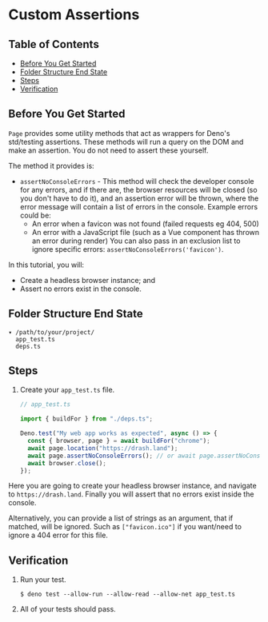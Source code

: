 # Custom Assertions

## Table of Contents

- [Before You Get Started](#before-you-get-started)
- [Folder Structure End State](#folder-structure-end-state)
- [Steps](#steps)
- [Verification](#verification)

## Before You Get Started

`Page` provides some utility methods that act as wrappers for Deno's std/testing
assertions. These methods will run a query on the DOM and make an assertion. You
do not need to assert these yourself.

The method it provides is:

- `assertNoConsoleErrors` - This method will check the developer console for any
  errors, and if there are, the browser resources will be closed (so you don't
  have to do it), and an assertion error will be thrown, where the error message
  will contain a list of errors in the console. Example errors could be:
  - An error when a favicon was not found (failed requests eg 404, 500)
  - An error with a JavaScript file (such as a Vue component has thrown an error
    during render) You can also pass in an exclusion list to ignore specific
    errors: `assertNoConsoleErrors('favicon')`.

In this tutorial, you will:

- Create a headless browser instance; and
- Assert no errors exist in the console.

## Folder Structure End State

```text
▾ /path/to/your/project/
  app_test.ts
  deps.ts
```

## Steps

1. Create your `app_test.ts` file.

   ```typescript
   // app_test.ts

   import { buildFor } from "./deps.ts";

   Deno.test("My web app works as expected", async () => {
     const { browser, page } = await buildFor("chrome");
     await page.location("https://drash.land");
     await page.assertNoConsoleErrors(); // or await page.assertNoConsoleErrors(["favicon"]);
     await browser.close();
   });
   ```

Here you are going to create your headless browser instance, and navigate to
`https://drash.land`. Finally you will assert that no errors exist inside the
console.

Alternatively, you can provide a list of strings as an argument, that if
matched, will be ignored. Such as `["favicon.ico"]` if you want/need to ignore a
404 error for this file.

## Verification

1. Run your test.

   ```shell
   $ deno test --allow-run --allow-read --allow-net app_test.ts
   ```

2. All of your tests should pass.
